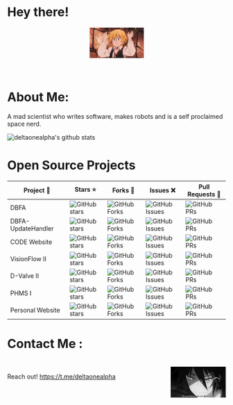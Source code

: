 # Hey there!

<div align="center">
<img hight="50" width="125" alt="GIF" align="center" src="https://github.com/deltaonealpha/deltaonealpha/blob/main/208593.gif">
</div>
</br>
</br>

# About Me:
A mad scientist who writes software, makes robots and is a self proclaimed space nerd.

![deltaonealpha's github stats](https://github-readme-stats.vercel.app/api?username=deltaonealpha&show_icons=true&theme=tokyonight)

# Open Source Projects

| Project  🚧 | Stars :star: | Forks 🍴 | Issues ❌ | Pull Requests 🌿 |
|---------|-------|-------|--------|---------------|
| DBFA | ![GitHub stars](https://img.shields.io/github/stars/deltaonealpha/DBFA?style=for-the-badge) | ![GitHub Forks](https://img.shields.io/github/forks/deltaonealpha/DBFA?style=for-the-badge) | ![GitHub Issues](https://img.shields.io/github/issues/deltaonealpha/DBFA?style=for-the-badge) | ![GitHub PRs](https://img.shields.io/github/issues-pr/deltaonealpha/DBFA?style=for-the-badge) |
| DBFA-UpdateHandler | ![GitHub stars](https://img.shields.io/github/stars/deltaonealpha/DBFA_UpdateHandler?style=for-the-badge) | ![GitHub Forks](https://img.shields.io/github/forks/deltaonealpha/DBFA_UpdateHandler?style=for-the-badge) | ![GitHub Issues](https://img.shields.io/github/issues/deltaonealpha/DBFA_UpdateHandler?style=for-the-badge) | ![GitHub PRs](https://img.shields.io/github/issues-pr/deltaonealpha/DBFA_UpdateHandler?style=for-the-badge) |
| CODE Website | ![GitHub stars](https://img.shields.io/github/stars/deltaonealpha/codeapeejay?style=for-the-badge) | ![GitHub Forks](https://img.shields.io/github/forks/deltaonealpha/codeapeejay?style=for-the-badge) | ![GitHub Issues](https://img.shields.io/github/issues/deltaonealpha/codeapeejay?style=for-the-badge) | ![GitHub PRs](https://img.shields.io/github/issues-pr/deltaonealpha/codeapeejay?style=for-the-badge) |
| VisionFlow II | ![GitHub stars](https://img.shields.io/github/stars/deltaonealpha/VisionFlow---2?style=for-the-badge) | ![GitHub Forks](https://img.shields.io/github/forks/deltaonealpha/VisionFlow---2?style=for-the-badge) | ![GitHub Issues](https://img.shields.io/github/issues/deltaonealpha/VisionFlow---2?style=for-the-badge) | ![GitHub PRs](https://img.shields.io/github/issues-pr/deltaonealpha/VisionFlow---2?style=for-the-badge) |
| D-Valve II | ![GitHub stars](https://img.shields.io/github/stars/deltaonealpha/D-VALVE-2?style=for-the-badge) | ![GitHub Forks](https://img.shields.io/github/forks/deltaonealpha/D-VALVE-2?style=for-the-badge) | ![GitHub Issues](https://img.shields.io/github/issues/deltaonealpha/D-VALVE-2?style=for-the-badge) | ![GitHub PRs](https://img.shields.io/github/issues-pr/deltaonealpha/D-VALVE-2?style=for-the-badge) |
| PHMS I | ![GitHub stars](https://img.shields.io/github/stars/deltaonealpha/PHMS-1?style=for-the-badge) | ![GitHub Forks](https://img.shields.io/github/forks/deltaonealpha/PHMS-1?style=for-the-badge) | ![GitHub Issues](https://img.shields.io/github/issues/deltaonealpha/PHMS-1?style=for-the-badge) | ![GitHub PRs](https://img.shields.io/github/issues-pr/deltaonealpha/PHMS-1?style=for-the-badge) |
| Personal Website | ![GitHub stars](https://img.shields.io/github/stars/deltaonealpha/home.deltaone.tech?style=for-the-badge) | ![GitHub Forks](https://img.shields.io/github/forks/deltaonealpha/home.deltaone.tech?style=for-the-badge) | ![GitHub Issues](https://img.shields.io/github/issues/deltaonealpha/home.deltaone.tech?style=for-the-badge) | ![GitHub PRs](https://img.shields.io/github/issues-pr/deltaonealpha/home.deltaone.tech?style=for-the-badge) |

# Contact Me :

<p>
 </br>
<img hight="90" width="127" align="right" alt="GIF" src="https://github.com/deltaonealpha/deltaonealpha/blob/main/93195.gif">

Reach out! https://t.me/deltaonealpha
</a>
</br>
</br>
</br>
 </p>
 
